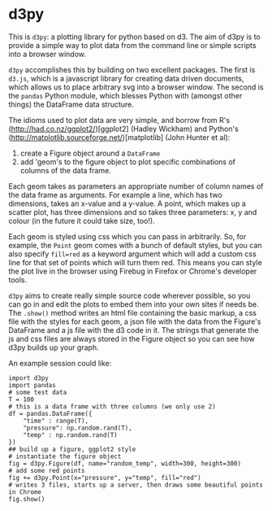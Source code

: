 d3py
====

This is `d3py`: a plotting library for python based on d3. The aim of d3py is to provide a simple way to plot data from the command line or simple scripts into a browser window.

`d3py` accomplishes this by building on two excellent packages. The first is `d3.js`, which is a javascript library for creating data driven documents, which allows us to place arbitrary svg into a browser window. The second is the `pandas` Python module, which blesses Python with (amongst other things) the DataFrame data structure.

The idioms used to plot data are very simple, and borrow from R's (http://had.co.nz/ggplot2/)[ggplot2] (Hadley Wickham) and Python's (http://matplotlib.sourceforge.net/)[matplotlib] (John Hunter et al):

1. create a Figure object around a `DataFrame`
2. add 'geom's to the figure object to plot specific combinations of columns of the data frame. 

Each geom takes as parameters an appropriate number of column names of the data frame as arguments. For example a line, which has two dimensions, takes an x-value and a y-value. A point, which makes up a scatter plot, has three dimensions and so takes three parameters: x, y and colour (in the future it could take size, too!).

Each geom is styled using css which you can pass in arbitrarily. So, for example, the `Point` geom comes with a bunch of default styles, but you can also specify `fill=red` as a keyword argument which will add a custom css line for that set of points which will turn them red. This means you can style the plot live in the browser using Firebug in Firefox or Chrome's developer tools.

`d3py` aims to create really simple source code wherever possible, so you can go in and edit the plots to embed them into your own sites if needs be. The `.show()` method writes an html file containing the basic markup, a css file with the styles for each geom, a json file with the data from the Figure's DataFrame and a js file with the d3 code in it. The strings that generate the js and css files are always stored in the Figure object so you can see how d3py builds up your graph.

An example session could like:

	import d3py
	import pandas
	# some test data
	T = 100
	# this is a data frame with three columns (we only use 2)
	df = pandas.DataFrame({
	    "time" : range(T),
	    "pressure": np.random.rand(T),
	    "temp" : np.random.rand(T)
	})
	## build up a figure, ggplot2 style
	# instantiate the figure object
	fig = d3py.Figure(df, name="random_temp", width=300, height=300) 
	# add some red points
	fig += d3py.Point(x="pressure", y="temp", fill="red")
	# writes 3 files, starts up a server, then draws some beautiful points in Chrome
	fig.show() 